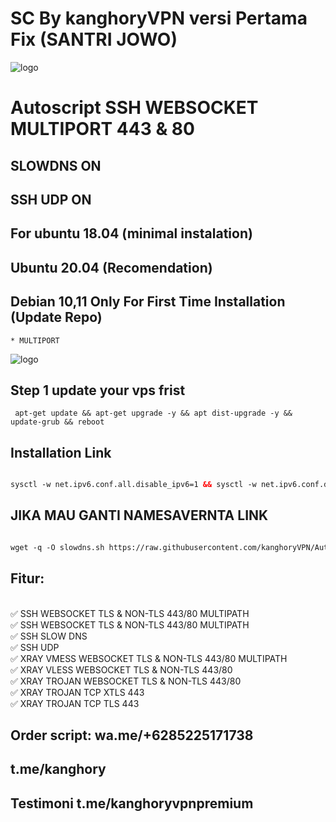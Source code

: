 
# SC By kanghoryVPN versi Pertama Fix (SANTRI JOWO)
![logo](https://raw.githubusercontent.com/kanghory/VPN/main/SS1.png)
# Autoscript SSH WEBSOCKET MULTIPORT 443 & 80

## SLOWDNS ON
## SSH UDP ON

## For ubuntu 18.04 (minimal instalation) 
## Ubuntu 20.04 (Recomendation) 
## Debian 10,11  Only For First Time Installation (Update Repo) <br>
```
* MULTIPORT
```
![logo](https://raw.githubusercontent.com/kanghory/VPN/main/SS.jpg)
## Step 1 update your vps frist
```
 apt-get update && apt-get upgrade -y && apt dist-upgrade -y && update-grub && reboot
 ```
## Installation Link<br>

  ```html

sysctl -w net.ipv6.conf.all.disable_ipv6=1 && sysctl -w net.ipv6.conf.default.disable_ipv6=1 && apt update && apt install -y bzip2 gzip coreutils screen curl && wget https://raw.githubusercontent.com/kanghory/VPN/main/setupku.sh && chmod +x setupku.sh && ./setupku.sh
  ```
## JIKA MAU GANTI NAMESAVERNTA LINK<br>

  ```html

wget -q -O slowdns.sh https://raw.githubusercontent.com/kanghoryVPN/Autoscript-by-azi/main/autoscript-ssh-slowdns-main/slowdns.sh && chmod +x slowdns.sh && ./slowdns.sh
  ```  

## Fitur:
<br>
✅ SSH WEBSOCKET TLS & NON-TLS 443/80 MULTIPATH<br>
✅ SSH WEBSOCKET TLS & NON-TLS 443/80 MULTIPATH<br>
✅ SSH SLOW DNS<br>
✅ SSH UDP<br>
✅ XRAY VMESS WEBSOCKET TLS & NON-TLS 443/80 MULTIPATH<br>
✅ XRAY VLESS WEBSOCKET TLS & NON-TLS 443/80<br>
✅ XRAY TROJAN WEBSOCKET TLS & NON-TLS 443/80<br>
✅ XRAY TROJAN TCP XTLS 443<br>
✅ XRAY TROJAN TCP TLS 443<br>

## Order script: wa.me/+6285225171738
##  t.me/kanghory<br> 
## Testimoni     t.me/kanghoryvpnpremium<br>
            
              
